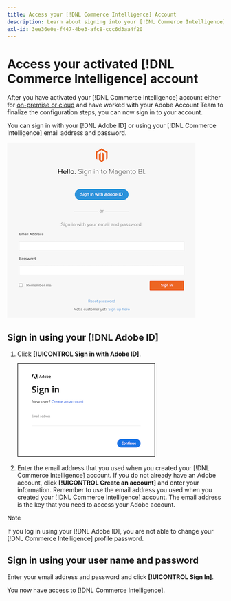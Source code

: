 ```yaml
---
title: Access your [!DNL Commerce Intelligence] Account
description: Learn about signing into your [!DNL Commerce Intelligence] account.
exl-id: 3ee36e0e-f447-4be3-afc8-ccc6d3aa4f20
---
```

# Access your activated [!DNL Commerce Intelligence] account

After you have activated your [!DNL Commerce Intelligence] account either for [on-premise or cloud](../getting-started/onpremise-activation.md) and have worked with your Adobe Account Team to finalize the configuration steps, you can now sign in to your account.

You can sign in with your [!DNL Adobe ID] or using your [!DNL Commerce Intelligence] email address and password.

![sign-in](../assets/sign-in.png)

## Sign in using your [!DNL Adobe ID]

1. Click **[!UICONTROL Sign in with Adobe ID]**.

    ![sign-in-adobe](../assets/sign-in-adobe.png)

1. Enter the email address that you used when you created your [!DNL Commerce Intelligence] account. If you do not already have an Adobe account, click **[!UICONTROL Create an account]** and enter your information. Remember to use the email address you used when you created your [!DNL Commerce Intelligence] account. The email address is the key that you need to access your Adobe account.

>[!NOTE]
>
>If you log in using your [!DNL Adobe ID], you are not able to change your [!DNL Commerce Intelligence] profile password.

## Sign in using your user name and password

Enter your email address and password and click **[!UICONTROL Sign In]**.

You now have access to [!DNL Commerce Intelligence].
